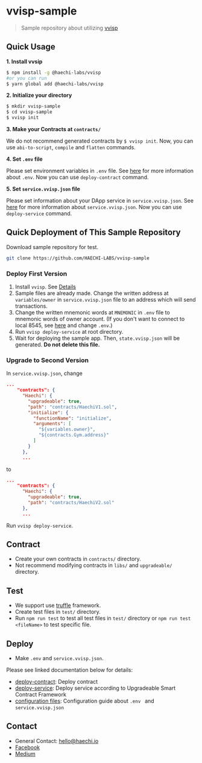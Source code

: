 # vvisp-sample

> Sample repository about utilizing [vvisp](https://github.com/HAECHI-LABS/vvisp)

## Quick Usage
**1. Install vvsip**
```bash
$ npm install -g @haechi-labs/vvisp
#or you can run
$ yarn global add @haechi-labs/vvisp
```
**2. Initialize your directory**
```bash
$ mkdir vvisp-sample
$ cd vvisp-sample
$ vvisp init
```
**3. Make your Contracts at `contracts/`**

We do not recommend generated contracts by `$ vvisp init`.
Now, you can use `abi-to-script`, `compile` and `flatten` commands.

**4. Set `.env` file**

Please set environment variables in `.env` file.
See [here](https://github.com/HAECHI-LABS/vvisp/blob/dev/CONFIGURATION.md#env) for more information about `.env`.
Now you can use `deploy-contract` command.

**5. Set `service.vvisp.json` file**

Please set information about your DApp service in `service.vvisp.json`.
See [here](https://github.com/HAECHI-LABS/vvisp/blob/dev/CONFIGURATION.md#service) for more information about `service.vvisp.json`.
Now you can use `deploy-service` command.


## Quick Deployment of This Sample Repository
Download sample repository for test.
```bash
git clone https://github.com/HAECHI-LABS/vvisp-sample
```
### Deploy First Version

1. Install `vvisp`. See [Details](https://github.com/HAECHI-LABS/vvisp#usage)
1. Sample files are already made.
Change the written address at `variables/owner` in `service.vvisp.json` file to an address which will send transactions.
1. Change the written mnemonic words at `MNEMONIC` in `.env` file to mnemonic words of owner account.
(If you don't want to connect to local 8545, see [here](https://github.com/HAECHI-LABS/vvisp/blob/dev/CONFIGURATION.md#env) and change `.env`.)
1. Run `vvisp deploy-service` at root directory.
1. Wait for deploying the sample app. Then, `state.vvisp.json` will be generated. **Do not delete this file.**

### Upgrade to Second Version
In `service.vvisp.json`, change
```json
...
    "contracts": {
      "Haechi": {
        "upgradeable": true,
        "path": "contracts/HaechiV1.sol",
        "initialize": {
          "functionName": "initialize",
          "arguments": [
            "${variables.owner}",
            "${contracts.Gym.address}"
          ]
        }
      },
      ...
```
to 
```json
...
    "contracts": {
      "Haechi": {
        "upgradeable": true,
        "path": "contracts/HaechiV2.sol"
      },
      ...
```
Run `vvisp deploy-service`.

## Contract

- Create your own contracts in `contracts/` directory.
- Not recommend modifying contracts in `libs/` and `upgradeable/` directory.

## Test

- We support use [truffle](https://truffleframework.com/truffle) framework.
- Create test files in `test/` directory.
- Run `npm run test` to test all test files in `test/` directory or `npm run test <fileName>` to test specific file.

## Deploy

- Make `.env` and `service.vvisp.json`.

Please see linked documentation below for details:
- [deploy-contract](https://github.com/HAECHI-LABS/vvisp/commands/README.md#deploy-contract): Deploy contract
- [deploy-service](https://github.com/HAECHI-LABS/vvisp/commands/README.md#deploy-service): Deploy service according to Upgradeable Smart Contract Framework
- [configuration files](https://github.com/HAECHI-LABS/vvisp/CONFIGURATION.md): Configuration guide about `.env ` and `service.vvisp.json`

## Contact 

- General Contact: hello@haechi.io
- [Facebook](https://www.facebook.com/HAECHILABS/)
- [Medium](https://medium.com/haechi-labs)
